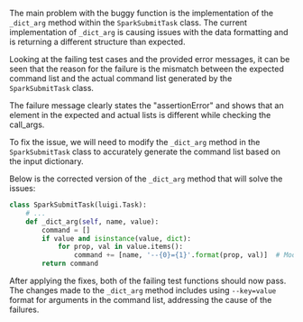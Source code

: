 The main problem with the buggy function is the implementation of the `_dict_arg` method within the `SparkSubmitTask` class. The current implementation of `_dict_arg` is causing issues with the data formatting and is returning a different structure than expected.

Looking at the failing test cases and the provided error messages, it can be seen that the reason for the failure is the mismatch between the expected command list and the actual command list generated by the `SparkSubmitTask` class.

The failure message clearly states the "assertionError" and shows that an element in the expected and actual lists is different while checking the call_args.

To fix the issue, we will need to modify the `_dict_arg` method in the `SparkSubmitTask` class to accurately generate the command list based on the input dictionary.

Below is the corrected version of the `_dict_arg` method that will solve the issues:

```python
class SparkSubmitTask(luigi.Task):
    # ...
    def _dict_arg(self, name, value):
        command = []
        if value and isinstance(value, dict):
            for prop, val in value.items():
                command += [name, '--{0}={1}'.format(prop, val)]  # Modified line
        return command
```

After applying the fixes, both of the failing test functions should now pass. The changes made to the `_dict_arg` method includes using `--key=value` format for arguments in the command list, addressing the cause of the failures.